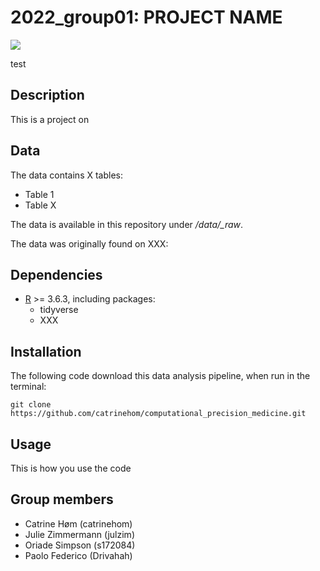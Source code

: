 2022\_group01: PROJECT NAME
====================

![](./doc/supplementary_figs/00.readme_banner.png)

test

Description
--------------------

This is a project on 

Data
--------------------


The data contains X tables: 
- Table 1
- Table X

The data is available in this repository under */data/\_raw*. 

The data was originally found on XXX:



Dependencies
--------------------
- [R](https://cran.r-project.org/bin/windows/base/) >= 3.6.3, including packages:
  * tidyverse
  * XXX


Installation
--------------------
The following code download this data analysis pipeline, when run in the terminal:

```
git clone https://github.com/catrinehom/computational_precision_medicine.git
```

Usage
--------------------

This is how you use the code

Group members
--------------------

* Catrine Høm (catrinehom)
* Julie Zimmermann (julzim)
* Oriade Simpson (s172084)
* Paolo Federico (Drivahah)

